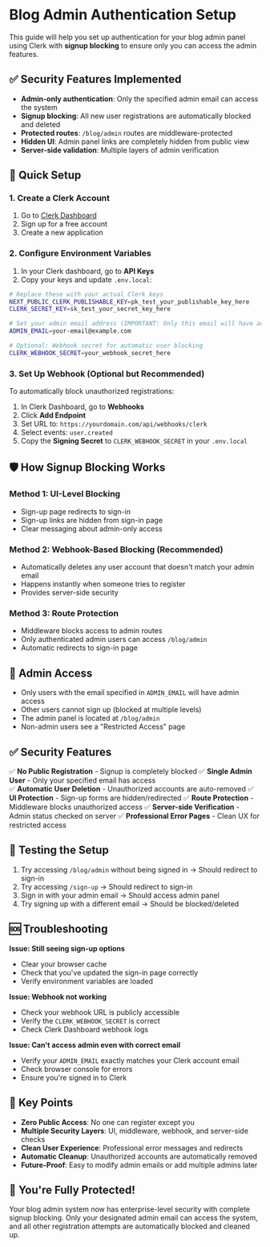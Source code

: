 # Blog Admin Authentication Setup

This guide will help you set up authentication for your blog admin panel using Clerk with **signup blocking** to ensure only you can access the admin features.

## ✅ Security Features Implemented

- **Admin-only authentication**: Only the specified admin email can access the system
- **Signup blocking**: All new user registrations are automatically blocked and deleted
- **Protected routes**: `/blog/admin` routes are middleware-protected
- **Hidden UI**: Admin panel links are completely hidden from public view
- **Server-side validation**: Multiple layers of admin verification

## 🚀 Quick Setup

### 1. Create a Clerk Account

1. Go to [Clerk Dashboard](https://dashboard.clerk.com/)
2. Sign up for a free account
3. Create a new application

### 2. Configure Environment Variables

1. In your Clerk dashboard, go to **API Keys**
2. Copy your keys and update `.env.local`:

```bash
# Replace these with your actual Clerk keys
NEXT_PUBLIC_CLERK_PUBLISHABLE_KEY=pk_test_your_publishable_key_here
CLERK_SECRET_KEY=sk_test_your_secret_key_here

# Set your admin email address (IMPORTANT: Only this email will have access)
ADMIN_EMAIL=your-email@example.com

# Optional: Webhook secret for automatic user blocking
CLERK_WEBHOOK_SECRET=your_webhook_secret_here
```

### 3. Set Up Webhook (Optional but Recommended)

To automatically block unauthorized registrations:

1. In Clerk Dashboard, go to **Webhooks**
2. Click **Add Endpoint**
3. Set URL to: `https://yourdomain.com/api/webhooks/clerk`
4. Select events: `user.created`
5. Copy the **Signing Secret** to `CLERK_WEBHOOK_SECRET` in your `.env.local`

## 🛡️ How Signup Blocking Works

### Method 1: UI-Level Blocking
- Sign-up page redirects to sign-in
- Sign-up links are hidden from sign-in page
- Clear messaging about admin-only access

### Method 2: Webhook-Based Blocking (Recommended)
- Automatically deletes any user account that doesn't match your admin email
- Happens instantly when someone tries to register
- Provides server-side security

### Method 3: Route Protection
- Middleware blocks access to admin routes
- Only authenticated admin users can access `/blog/admin`
- Automatic redirects to sign-in page

## 🎯 Admin Access

- Only users with the email specified in `ADMIN_EMAIL` will have admin access
- Other users cannot sign up (blocked at multiple levels)
- The admin panel is located at `/blog/admin`
- Non-admin users see a "Restricted Access" page

## ✅ Security Features

✅ **No Public Registration** - Signup is completely blocked
✅ **Single Admin User** - Only your specified email has access  
✅ **Automatic User Deletion** - Unauthorized accounts are auto-removed
✅ **UI Protection** - Sign-up forms are hidden/redirected
✅ **Route Protection** - Middleware blocks unauthorized access
✅ **Server-side Verification** - Admin status checked on server
✅ **Professional Error Pages** - Clean UX for restricted access

## 🔧 Testing the Setup

1. Try accessing `/blog/admin` without being signed in → Should redirect to sign-in
2. Try accessing `/sign-up` → Should redirect to sign-in  
3. Sign in with your admin email → Should access admin panel
4. Try signing up with a different email → Should be blocked/deleted

## 🆘 Troubleshooting

**Issue: Still seeing sign-up options**
- Clear your browser cache
- Check that you've updated the sign-in page correctly
- Verify environment variables are loaded

**Issue: Webhook not working**
- Check your webhook URL is publicly accessible
- Verify the `CLERK_WEBHOOK_SECRET` is correct
- Check Clerk Dashboard webhook logs

**Issue: Can't access admin even with correct email**
- Verify your `ADMIN_EMAIL` exactly matches your Clerk account email
- Check browser console for errors
- Ensure you're signed in to Clerk

## 📝 Key Points

- **Zero Public Access**: No one can register except you
- **Multiple Security Layers**: UI, middleware, webhook, and server-side checks
- **Clean User Experience**: Professional error messages and redirects
- **Automatic Cleanup**: Unauthorized accounts are automatically removed
- **Future-Proof**: Easy to modify admin emails or add multiple admins later

## 🎉 You're Fully Protected!

Your blog admin system now has enterprise-level security with complete signup blocking. Only your designated admin email can access the system, and all other registration attempts are automatically blocked and cleaned up.
